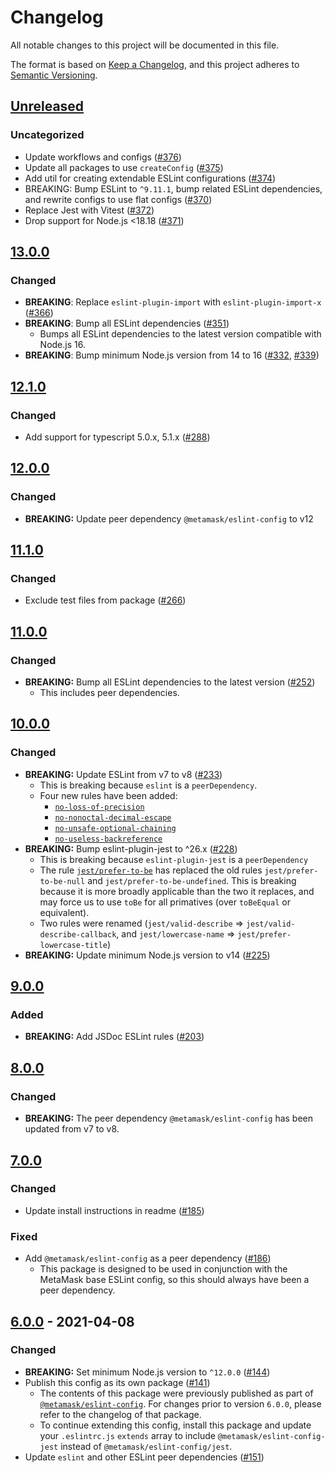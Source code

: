 # Changelog

All notable changes to this project will be documented in this file.

The format is based on [Keep a Changelog](https://keepachangelog.com/en/1.0.0/),
and this project adheres to [Semantic Versioning](https://semver.org/spec/v2.0.0.html).

## [Unreleased]

### Uncategorized

- Update workflows and configs ([#376](https://github.com/MetaMask/eslint-config/pull/376))
- Update all packages to use `createConfig` ([#375](https://github.com/MetaMask/eslint-config/pull/375))
- Add util for creating extendable ESLint configurations ([#374](https://github.com/MetaMask/eslint-config/pull/374))
- BREAKING: Bump ESLint to `^9.11.1`, bump related ESLint dependencies, and rewrite configs to use flat configs ([#370](https://github.com/MetaMask/eslint-config/pull/370))
- Replace Jest with Vitest ([#372](https://github.com/MetaMask/eslint-config/pull/372))
- Drop support for Node.js <18.18 ([#371](https://github.com/MetaMask/eslint-config/pull/371))

## [13.0.0]

### Changed

- **BREAKING**: Replace `eslint-plugin-import` with `eslint-plugin-import-x` ([#366](https://github.com/MetaMask/eslint-config/pull/366))
- **BREAKING**: Bump all ESLint dependencies ([#351](https://github.com/MetaMask/eslint-config/pull/351))
  - Bumps all ESLint dependencies to the latest version compatible with Node.js 16.
- **BREAKING**: Bump minimum Node.js version from 14 to 16 ([#332](https://github.com/MetaMask/eslint-config/pull/332), [#339](https://github.com/MetaMask/eslint-config/pull/339))

## [12.1.0]

### Changed

- Add support for typescript 5.0.x, 5.1.x ([#288](https://github.com/MetaMask/eslint-config/pull/288))

## [12.0.0]

### Changed

- **BREAKING:** Update peer dependency `@metamask/eslint-config` to v12

## [11.1.0]

### Changed

- Exclude test files from package ([#266](https://github.com/MetaMask/eslint-config/pull/266))

## [11.0.0]

### Changed

- **BREAKING:** Bump all ESLint dependencies to the latest version ([#252](https://github.com/MetaMask/eslint-config/pull/252))
  - This includes peer dependencies.

## [10.0.0]

### Changed

- **BREAKING:** Update ESLint from v7 to v8 ([#233](https://github.com/MetaMask/eslint-config/pull/233))
  - This is breaking because `eslint` is a `peerDependency`.
  - Four new rules have been added:
    - [`no-loss-of-precision`](https://eslint.org/docs/latest/rules/no-loss-of-precision)
    - [`no-nonoctal-decimal-escape`](https://eslint.org/docs/latest/rules/no-nonoctal-decimal-escape)
    - [`no-unsafe-optional-chaining`](https://eslint.org/docs/latest/rules/no-unsafe-optional-chaining)
    - [`no-useless-backreference`](https://eslint.org/docs/latest/rules/no-useless-backreference)
- **BREAKING:** Bump eslint-plugin-jest to ^26.x ([#228](https://github.com/MetaMask/eslint-config/pull/228))
  - This is breaking because `eslint-plugin-jest` is a `peerDependency`
  - The rule [`jest/prefer-to-be`](https://github.com/jest-community/eslint-plugin-jest/blob/main/docs/rules/prefer-to-be.md) has replaced the old rules `jest/prefer-to-be-null` and `jest/prefer-to-be-undefined`. This is breaking because it is more broadly applicable than the two it replaces, and may force us to use `toBe` for all primatives (over `toBeEqual` or equivalent).
  - Two rules were renamed (`jest/valid-describe` => `jest/valid-describe-callback`, and `jest/lowercase-name` => `jest/prefer-lowercase-title`)
- **BREAKING:** Update minimum Node.js version to v14 ([#225](https://github.com/MetaMask/eslint-config/pull/225))

## [9.0.0]

### Added

- **BREAKING:** Add JSDoc ESLint rules ([#203](https://github.com/MetaMask/eslint-config/pull/203))

## [8.0.0]

### Changed

- **BREAKING:** The peer dependency `@metamask/eslint-config` has been updated from v7 to v8.

## [7.0.0]

### Changed

- Update install instructions in readme ([#185](https://github.com/MetaMask/eslint-config/pull/185))

### Fixed

- Add `@metamask/eslint-config` as a peer dependency ([#186](https://github.com/MetaMask/eslint-config/pull/186))
  - This package is designed to be used in conjunction with the MetaMask base ESLint config, so this should always have been a peer dependency.

## [6.0.0] - 2021-04-08

### Changed

- **BREAKING:** Set minimum Node.js version to `^12.0.0` ([#144](https://github.com/MetaMask/eslint-config/pull/144))
- Publish this config as its own package ([#141](https://github.com/MetaMask/eslint-config/pull/141))
  - The contents of this package were previously published as part of [`@metamask/eslint-config`](https://npmjs.com/package/@metamask/eslint-config).
    For changes prior to version `6.0.0`, please refer to the changelog of that package.
  - To continue extending this config, install this package and update your `.eslintrc.js` `extends` array to include `@metamask/eslint-config-jest` instead of `@metamask/eslint-config/jest`.
- Update `eslint` and other ESLint peer dependencies ([#151](https://github.com/MetaMask/eslint-config/pull/151))

[Unreleased]: https://github.com/MetaMask/eslint-config/compare/@metamask/eslint-config-jest@13.0.0...HEAD
[13.0.0]: https://github.com/MetaMask/eslint-config/compare/@metamask/eslint-config-jest@12.1.0...@metamask/eslint-config-jest@13.0.0
[12.1.0]: https://github.com/MetaMask/eslint-config/compare/@metamask/eslint-config-jest@12.0.0...@metamask/eslint-config-jest@12.1.0
[12.0.0]: https://github.com/MetaMask/eslint-config/compare/@metamask/eslint-config-jest@11.1.0...@metamask/eslint-config-jest@12.0.0
[11.1.0]: https://github.com/MetaMask/eslint-config/compare/@metamask/eslint-config-jest@11.0.0...@metamask/eslint-config-jest@11.1.0
[11.0.0]: https://github.com/MetaMask/eslint-config/compare/@metamask/eslint-config-jest@10.0.0...@metamask/eslint-config-jest@11.0.0
[10.0.0]: https://github.com/MetaMask/eslint-config/compare/@metamask/eslint-config-jest@9.0.0...@metamask/eslint-config-jest@10.0.0
[9.0.0]: https://github.com/MetaMask/eslint-config/compare/@metamask/eslint-config-jest@8.0.0...@metamask/eslint-config-jest@9.0.0
[8.0.0]: https://github.com/MetaMask/eslint-config/compare/@metamask/eslint-config-jest@7.0.0...@metamask/eslint-config-jest@8.0.0
[7.0.0]: https://github.com/MetaMask/eslint-config/compare/@metamask/eslint-config-jest@6.0.0...@metamask/eslint-config-jest@7.0.0
[6.0.0]: https://github.com/MetaMask/eslint-config/releases/tag/@metamask/eslint-config-jest@6.0.0
